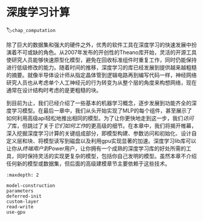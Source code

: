 # 深度学习计算
:label:`chap_computation`

除了巨大的数据集和强大的硬件之外，优秀的软件工具在深度学习的快速发展中扮演着不可或缺的角色。从2007年发布的开创性的Theano库开始，灵活的开源工具使研究人员能够快速原型化模型，避免在回收标准组件时重复工作，同时仍能保持进行低级修改的能力。随着时间的推移，深度学习的库已经发展到提供越来越粗糙的摘要。就像半导体设计师从指定晶体管到逻辑电路再到编写代码一样，神经网络研究人员也从考虑单个人工神经元的行为转变为从整个层的角度来构想网络，现在通常在设计结构时考虑的是更粗糙的块。

到目前为止，我们已经介绍了一些基本的机器学习概念，逐步发展到功能齐全的深度学习模型。在最后一章中，我们从头开始实现了MLP的每个组件，甚至展示了如何利用高级api轻松地推出相同的模型。为了让你更快地走到这一步，我们*访问了*库，但跳过了关于*它们如何工作*的更高级的细节。在本章中，我们将揭开帷幕，深入挖掘深度学习计算的关键组成部分，即模型构建、参数访问和初始化、设计自定义层和块、将模型读写到磁盘以及利用gpu实现显著的加速。深度学习lib库可以让你从*终端用户到*Power用户，让你拥有一个成熟的深度学习库的好处所需的工具，同时保持灵活的实现更复杂的模型，包括你自己发明的模型。虽然本章不介绍任何新的模型或数据集，但后面的高级建模章节主要依赖于这些技术。

```toc
:maxdepth: 2

model-construction
parameters
deferred-init
custom-layer
read-write
use-gpu
```
